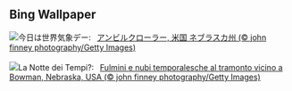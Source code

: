 ## Bing Wallpaper
![](https://www.bing.com/th?id=OHR.NebraskaStorm_JA-JP9880301157_UHD.jpg&w=1000)今日は世界気象デー:&nbsp;&ensp;[アンビルクローラー, 米国 ネブラスカ州 (© john finney photography/Getty Images)](https://www.bing.com/th?id=OHR.NebraskaStorm_JA-JP9880301157_UHD.jpg)
<br><br/>
![](https://www.bing.com/th?id=OHR.NebraskaStorm_IT-IT9749175316_UHD.jpg&w=1000)La Notte dei Tempi?:&nbsp;&ensp;[Fulmini e nubi temporalesche al tramonto vicino a Bowman, Nebraska, USA (© john finney photography/Getty Images)](https://www.bing.com/th?id=OHR.NebraskaStorm_IT-IT9749175316_UHD.jpg)
<br><br/>
